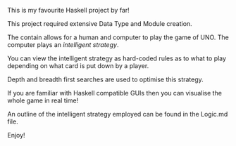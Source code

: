 This is my favourite Haskell project by far!

This project required extensive Data Type and Module creation.

The contain allows for a human and computer to play the game of UNO. The computer plays an _intelligent strategy_.

You can view the intelligent strategy as hard-coded rules as to what to play depending on what card is put down by a player.

Depth and breadth first searches are used to optimise this strategy.

If you are familiar with Haskell compatible GUIs then you can visualise the whole game in real time!

An outline of the intelligent strategy employed can be found in the Logic.md file.

Enjoy!
